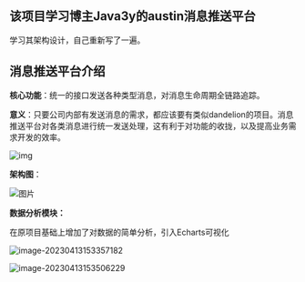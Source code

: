 ## 该项目学习博主Java3y的austin消息推送平台

学习其架构设计，自己重新写了一遍。

## 消息推送平台介绍

**核心功能**：统一的接口发送各种类型消息，对消息生命周期全链路追踪。

**意义**：只要公司内部有发送消息的需求，都应该要有类似dandelion的项目。消息推送平台对各类消息进行统一发送处理，这有利于对功能的收拢，以及提高业务需求开发的效率。

![img](E:\java\笔记\Dandelion\Untitled.assets\68747470733a2f2f70332d6a75656a696e2e62797465696d672e636f6d2f746f732d636e2d692d6b3375316662706663702f63323637656262326666323334323433623836363533313264626234363331307e74706c762d6b3375316662706663702d7a6f6f6d2d312e696d616765)

**架构图**：

![图片](E:\java\笔记\Dandelion\Untitled.assets\640)

**数据分析模块：**

在原项目基础上增加了对数据的简单分析，引入Echarts可视化

![image-20230413153357182](E:\java\笔记\Dandelion\Untitled.assets\image-20230413153357182.png)



![image-20230413153506229](E:\java\笔记\Dandelion\Untitled.assets\image-20230413153506229.png)
